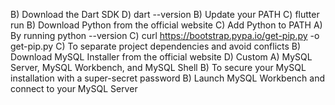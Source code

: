 B) Download the Dart SDK
D) dart --version
B) Update your PATH
C) flutter run
B) Download Python from the official website
C) Add Python to PATH
A) By running python --version
C) curl https://bootstrap.pypa.io/get-pip.py -o get-pip.py
C) To separate project dependencies and avoid conflicts
B) Download MySQL Installer from the official website
D) Custom
A) MySQL Server, MySQL Workbench, and MySQL Shell
B) To secure your MySQL installation with a super-secret password
B) Launch MySQL Workbench and connect to your MySQL Server
